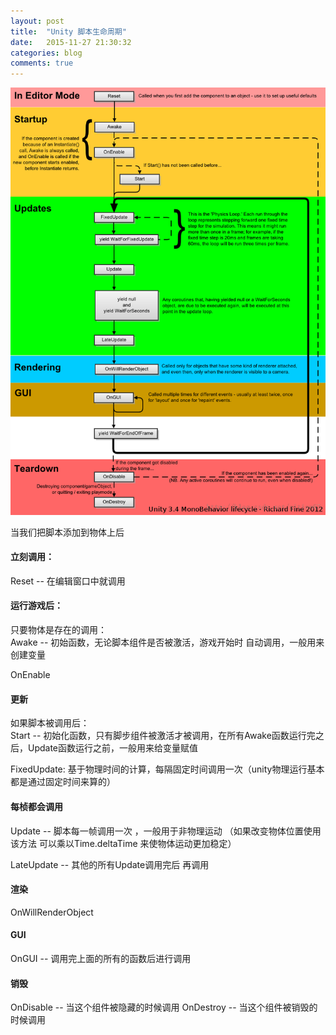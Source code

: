 ```yaml
---
layout: post
title:  "Unity 脚本生命周期"
date:   2015-11-27 21:30:32
categories: blog
comments: true
---
```

![1](/images/1.png)

当我们把脚本添加到物体上后
<h4>立刻调用：</h4>
Reset -- 在编辑窗口中就调用

<h4>运行游戏后：</h4>

只要物体是存在的调用：<br>
Awake -- 初始函数，无论脚本组件是否被激活，游戏开始时 自动调用，一般用来创建变量 

OnEnable 

<h4>更新</h4>
如果脚本被调用后：<br>
Start --  初始化函数，只有脚步组件被激活才被调用，在所有Awake函数运行完之后，Update函数运行之前，一般用来给变量赋值

FixedUpdate: 基于物理时间的计算，每隔固定时间调用一次（unity物理运行基本都是通过固定时间来算的）

<h4>每桢都会调用</h4>
Update  --  脚本每一帧调用一次 ，一般用于非物理运动
（如果改变物体位置使用该方法 可以乘以Time.deltaTime 来使物体运动更加稳定）

LateUpdate -- 其他的所有Update调用完后 再调用
<h4>渲染</h4>
OnWillRenderObject  

<h4>GUI</h4>
OnGUI -- 调用完上面的所有的函数后进行调用


<h4>销毁</h4>
OnDisable -- 当这个组件被隐藏的时候调用     
OnDestroy -- 当这个组件被销毁的时候调用


